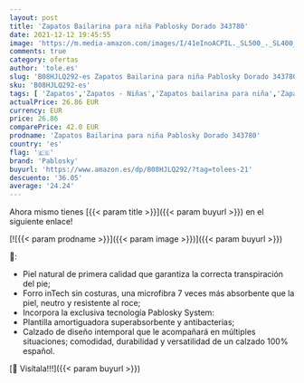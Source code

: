 ```yaml
---
layout: post
title: 'Zapatos Bailarina para niña Pablosky Dorado 343780'
date: 2021-12-12 19:45:55
image: 'https://m.media-amazon.com/images/I/41eInoACPIL._SL500_._SL400_.jpg'
comments: true
category: ofertas
author: 'tole.es'
slug: 'B08HJLQ292-es Zapatos Bailarina para niña Pablosky Dorado 343780'
sku: 'B08HJLQ292-es'
tags: [ 'Zapatos','Zapatos - Niñas','Zapatos bailarina para niña','Zapatos y complementos','pablosky','zapatos', ]
actualPrice: 26.86 EUR
currency: EUR
price: 26.86
comparePrice: 42.0 EUR
prodname: 'Zapatos Bailarina para niña Pablosky Dorado 343780'
country: 'es'
flag: '🇪🇸'
brand: 'Pablosky'
buyurl: 'https://www.amazon.es/dp/B08HJLQ292/?tag=tolees-21'
descuento: '36.05'
average: '24.24'
---
```


Ahora mismo tienes [{{< param title >}}]({{< param buyurl >}}) en el siguiente enlace!

[![{{< param prodname >}}]({{< param image >}})]({{< param buyurl >}})

🔎:

- Piel natural de primera calidad que garantiza la correcta transpiración del pie;
- Forro inTech sin costuras, una microfibra 7 veces más absorbente que la piel, neutro y resistente al roce;
- Incorpora la exclusiva tecnología Pablosky System:
- Plantilla amortiguadora superabsorbente y antibacterias;
- Calzado de diseño intemporal que le acompañará en múltiples situaciones; comodidad, durabilidad y versatilidad de un calzado 100% español.

[🛒 Visítala!!!]({{< param buyurl >}})
